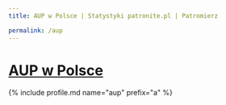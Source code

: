 ```yaml
---
title: AUP w Polsce | Statystyki patronite.pl | Patromierz

permalink: /aup
---
```


# [AUP w Polsce](https://patronite.pl/aup)

{% include profile.md name="aup" prefix="a" %}
